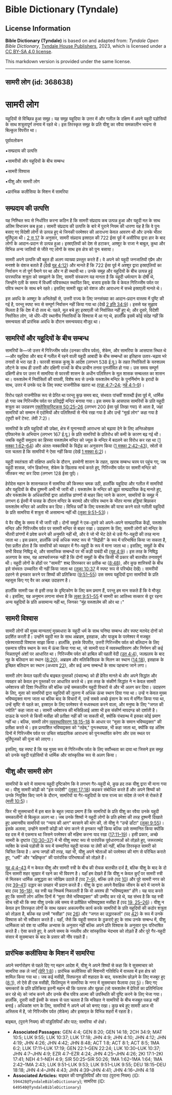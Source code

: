 # Bible Dictionary (Tyndale)

## License Information

**Bible Dictionary (Tyndale)** is based on and adapted from: _Tyndale Open Bible Dictionary_, [Tyndale House Publishers](https://tyndaleopenresources.com/), 2023, which is licensed under a [CC BY-SA 4.0 license](https://creativecommons.org/licenses/by-sa/4.0/legalcode.en).

This markdown version is provided under the same license.



--------------------------------

## सामरी लोग (id: 368638)

सामरी लोग
=========

यहूदियों से विच्छिन्न हुआ समूह। यह समूह यहूदिया के उत्तर में और गलील के दक्षिण में अपने यहूदी पड़ोसियों के साथ शत्रुतापूर्ण तनाव में रहते थे। इस तिरस्कृत समूह के प्रति यीशु का रवैया समकालीन भावना से बिल्कुल विपरीत था।

पूर्वावलोकन

•सम्प्रदाय की उत्पत्ति  

•सामरीयों और यहूदियों के बीच सम्बन्ध

•सामरी विश्वास

•यीशु और सामरी लोग

•प्रारंभिक कलीसिया के मिशन में सामरिया

सम्प्रदाय की उत्पत्ति
---------------------

यह निश्चित रूप से निर्धारित करना कठिन है कि सामरी संप्रदाय कब उत्पन्न हुआ और यहूदी मत के साथ अंतिम विभाजन कब हुआ। सामरी संप्रदाय की उत्पत्ति के बारे में पुराने नियम की धारणा यह है कि वे पुनः बसाए गए विदेशी लोगों से उत्पन्न हुए थे जिनकी परमेश्वर की आराधना केवल आवरण थी और उनके भीतर मूर्तिपूजा थी। [2 रा 17](https://ref.ly/2Kgs17:1-2Kgs17:41) के अनुसार, सामरी संप्रदाय इस्राएल की 722 ईसा पूर्व में असीरिया द्वारा हार के बाद लोगों के आदान\-प्रदान से उत्पन्न हुआ। इस्राएलियों को देश से हटाकर, अश्शूर के राजा ने बाबुल, कुथा और विभिन्न अन्य जातियों से जीते गए लोगों के साथ इस क्षेत्र को पुनः बसाया।

सामरी अपने उत्पत्ति की बहुत ही अलग व्याख्या प्रस्तुत करते हैं। वे अपने को यहूदी जनजातियों एप्रैम और मनश्शे के वंशज बताते हैं (देखें [यूह 4:12](https://ref.ly/John4:12)) और मानते हैं कि 722 ईसा पूर्व में अश्शूर द्वारा इस्राएलियों का निर्वासन न तो पूर्ण पैमाने पर था और न ही स्थायी था। उनके समूह और यहूदियों के बीच उत्पन्न हुई पारस्परिक शत्रुता को समझाने के लिए, सामरी संस्करण यह मानता है कि यहूदी धर्मत्याग के दोषी थे, जिन्होंने एली के समय में विधर्मी पवित्रस्थल स्थापित किए, बजाय इसके कि वे केवल गिरिज्जीम पर्वत पर पवित्र स्थान के साथ बने रहते। इसलिए सामरी खुद को वंशज और आराधना में सच्चे इस्राएली मानते थे। 

इस अवधि के अश्शूर के अभिलेखों से, उत्तरी राज्य के लिए जनसंख्या का आदान\-प्रदान वास्तव में पुष्टि की गई है, परन्तु स्पष्ट रूप से सम्पूर्ण निर्वासन नहीं किया गया था (देखें [2 इति 34:9](https://ref.ly/2Chr34:9))। इससे यह सुझाव मिलता है कि देश में दो तत्व थे: पहले, मूल बचे हुए इस्राएली जो निर्वासित नहीं हुए थे; और दूसरे, विदेशी निर्वासित लोग, जो धीरे\-धीरे स्थानीय निवासियों के विश्वास में आ गए थे, हालाँकि इसमें कोई संदेह नहीं कि समन्वयता की प्रारंभिक अवधि के दौरान समन्वयवाद मौजूद था।

सामरियों और यहूदियों के बीच सम्बन्ध
-----------------------------------

सामरियों के—जो उत्तर में गिरिज्जीम पर्वत (उनका पवित्र पर्वत), शेकेम, और सामरिया के आसपास स्थित थे—और यहूदिया और बाद में गलील में रहने वाली यहूदी आबादी के बीच सम्बन्धों का इतिहास उतार\-चढ़ाव भरे तनावों से भरा रहा है। फारसी शासक कुस्रू के आदेश (लगभग 538 ई.पू.) के तहत निर्वासितों के यरुशलम लौटने के साथ ही उत्तरी और दक्षिणी राज्यों के बीच प्राचीन तनाव पुनर्जीवित हो गया। उस समय सम्पूर्ण दक्षिणी क्षेत्र पर उत्तर में सामरिया से फारसी शासन के अधीन पलिश्तिन के मूल शासक सम्बल्लत का शासन था। यरूशलेम में निर्वासितों की वापसी, विशेष रूप से उनके यरूशलेम मन्दिर के पुनर्निर्माण के इरादों के साथ, उत्तर में उनके पद के लिए स्पष्ट राजनीतिक खतरा था ([एज्रा 4:7–24](https://ref.ly/Ezra4:7-Ezra4:24); [नहे 4:1–9](https://ref.ly/Neh4:1-Neh4:9))।

विरोध पहले राजनीतिक रूप से प्रेरित था परन्तु कुछ समय बाद, संभवतः पांचवीं शताब्दी ईसा पूर्व में, धार्मिक हो गया जब गिरिज्जीम पर्वत पर प्रतिद्वंद्वी मन्दिर बनाया गया। इस समय के आसपास सामरियों के प्रति यहूदी शत्रुता का उदाहरण [एक्लेसियास्टिकस 50:25–26](https://ref.ly/Sir50:25-Sir50:26) (लगभग 200 ईसा पूर्व लिखा गया) से आता है, जहां सामरियों को सम्मान में एदोमियों और पलिश्तियों से नीचे रखा गया है और उन्हें "मूर्ख लोग" कहा गया है (पुष्टी करें टेस्ट. लेवी 7:2\)।

सामरियों के प्रति यहूदियों की उपेक्षा, क्षेत्र में यूनानवादी आराधना को बढ़ावा देने के लिए अन्तिओखस एपिफानेस के अभियान (लगभग 167 ई.पू.) के प्रति सामरियों के प्रतिरोध की कमी के कारण बढ़ गई थी। जबकि यहूदी समुदाय का हिस्सा यरूशलेम मन्दिर को ज्यूस के मन्दिर में बदलने का विरोध कर रहा था ([1 मक्का 1:62–64](https://ref.ly/1Macc1:62-1Macc1:64)) और अंततः मक्काबियों के विद्रोह का अनुसरण किया ([1 मक्का 2:42–43](https://ref.ly/1Macc2:42-1Macc2:43)), स्रोतों से पता चलता है कि सामरियों ने ऐसा नहीं किया (देखें [1 मक्का 6:2](https://ref.ly/1Macc6:2))।

यहूदी स्वतंत्रता की संक्षिप्त अवधि के दौरान, हस्मोनी शासन के तहत, खराब सम्बन्ध चरम पर पहुंच गए, जब यहूदी शासक, जॉन हिर्कानस, शेकेम के खिलाफ मार्च करते हुए, गिरिज्जीम पर्वत पर सामरी मन्दिर को जीतकर नष्ट कर दिया (लगभग 128 ईसा पूर्व)।

हेरोदेस महान के शासनकाल में सामरिया की किस्मत चमक उठी, हालाँकि यहूदिया और गलील में सामरियों और यहूदियों के बीच दुश्मनी अभी भी जारी थी। यरूशलेम के मन्दिर को झूठा साम्प्रदायिक केंद्र मानते हुए, और यरूशलेम के अधिकारियों द्वारा आंतरिक प्रांगणों से बाहर किए जाने के कारण, सामरियों के समूह ने लगभग 6 ईस्वी में फसह के दौरान मन्दिर के बरामदे और पवित्र स्थान के भीतर मानव हड्डियां बिछाकर यरूशलेम मन्दिर को अपवित्र कर दिया। विभिन्न पर्वों के लिए यरूशलेम की यात्रा करने वाले गलीली यहूदियों के प्रति सामरिया में शत्रुता भी असामान्य नहीं थी ([लूका 9:51–53](https://ref.ly/Luke9:51-Luke9:53))।

ये वैर यीशु के समय में भी जारी रही। दोनों समूहों ने एक\-दूसरे को अपने\-अपने साम्प्रदायिक केंद्रों, यरूशलेम मन्दिर और गिरिज्जीम पर्वत पर सामरी मन्दिर से बाहर रखा। उदाहरण के लिए, सामरी लोगों को मन्दिर के भीतरी प्रांगणों में प्रवेश करने की अनुमति नहीं थी, और वे जो भी भेंट देते थे उसे गैर\-यहूदी की तरह माना जाता था। इस प्रकार, हालाँकि उन्हें अधिक स्पष्ट रूप से "विद्रोही" के रूप में परिभाषित किया जा सकता है, ऐसा प्रतीत होता है कि सामरियों को व्यवहार में गैर\-यहूदी के रूप में माना जाता था। इसलिए, समूहों के बीच सभी विवाह निषिद्ध थे, और सामाजिक सम्बन्धों पर भी कड़ी पाबंदी थी ([यूह 4:9](https://ref.ly/John4:9))। इस तरह के निषिद्ध अलगाव के साथ, यह आश्चर्यजनक नहीं है कि दोनों समूहों के बीच किसी भी प्रकार की बातचीत तनावपूर्ण थी। यहूदी लोगों के होंठों पर "सामरी" शब्द तिरस्कार का प्रतीक था ([8:48](https://ref.ly/John8:48)), और कुछ शास्त्रियों के बीच इसे संभवतः उच्चारित भी नहीं किया जाता था ([लूका 10:37](https://ref.ly/Luke10:37) में स्पष्ट रूप से परिच्छेद देखें)। सामरीयों ठहरने से इनकार करने पर शिष्यों की प्रतिक्रिया ([9:51–55](https://ref.ly/Luke9:51-Luke9:55)) उस समय यहूदियों द्वारा सामरियों के प्रति महसूस किए गए वैर का अच्छा उदाहरण है।

हालाँकि सामरी पक्ष से इसी तरह के दृष्टिकोण के लिए कम प्रमाण हैं, परन्तु हम मान सकते हैं कि वे मौजूद थे। इसलिए, यह अनुमान लगाना संभव है कि [लूका 9:51–55](https://ref.ly/Luke9:51-Luke9:55) में सामरी का आतिथ्य सत्कार से दूर रहना अन्य यहूदियों के प्रति असामान्य नहीं था, जिनका "मुंह यरूशलेम की ओर था।"

सामरी विश्वास
-------------

सामरी लोगों की मुख्य मान्यताएं मुख्यधारा के यहूदी धर्म के साथ घनिष्ठ सम्बन्ध और स्पष्ट मतभेद दोनों को प्रदर्शित करती हैं। उन्होंने यहूदी मत के साथ अब्राहम, इसहाक, और याकूब के परमेश्वर में मजबूत एकेश्वरवादी विश्वास साझा किया। हालाँकि, इसके विपरीत, उत्तरी गिरिज्जीम पर्वत को बलिदान के लिए एकमात्र पवित्र स्थान के रूप में ऊंचा किया गया था, जो सामरी पाठ में व्यवस्थाविवरण और निर्गमन की कई भिन्नतापूर्ण अंशों पर आधारित था। गिरिज्जीम पर्वत को हाबिल की पहली वेदी ([उत 4:4](https://ref.ly/Gen4:4)), जलप्रलय के बाद नूह के बलिदान का स्थान ([8:20](https://ref.ly/Gen8:20)), अब्राहम और मलिकिसिदक के मिलन का स्थान ([14:18](https://ref.ly/Gen14:18)), इसहाक के इच्छित बलिदान का स्थान (अध्याय [22](https://ref.ly/Gen22:1-Gen22:24)), और कई अन्य सम्बन्धों के साथ पहचाना जाने लगा। 

सामरी लोग केवल पहली पाँच बाइबल पुस्तकों (पंचग्रन्थ) को ही प्रेरित मानते थे और अपने सिद्धांत और व्यवहार को केवल इन पुस्तकों पर आधारित करते थे। इस तरह के संकीर्ण सिद्धांत ने न केवल सामरी धर्मशास्त्र की दिशा निर्धारित की बल्कि उन्हें समकालीन यहूदी विचारों से और भी अलग कर दिया। उदाहरण के लिए, मूसा को सामरियों द्वारा यहूदियों की तुलना में अधिक ऊंचा स्थान दिया गया था। उन्हें न केवल मुख्य भविष्यद्वक्ता माना जाता था बल्कि बाद के विचारों में, उन्हें सबसे अच्छे इंसान के रूप में वर्णित किया गया था, उन्हें सृष्टि से पहले का, इस्राएल के लिए परमेश्वर से मध्यस्थता करने वाला, और मनुष्य के लिए "जगत की ज्योति" कहा जाता था। सामरी धर्मशास्त्र की मसिहिआई आशा भी इस संकीर्ण मापदण्ड को दर्शाती है। दाऊद के घराने से किसी मसीहा की प्रतीक्षा नहीं की जा सकती थी, क्योंकि पंचग्रन्थ में इसका कोई प्रमाण नहीं था। बल्कि, सामरी लोग [व्यवस्थाविवरण 18:15–18](https://ref.ly/Deut18:15-Deut18:18) के आधार पर "मूसा के समान भविष्यद्वक्ता" की प्रतीक्षा करते थे। इस प्रत्याशित भविष्यद्वक्ता को "तहेब," पुनःस्थापक, भी कहा जाता था, क्योंकि वह अंतिम दिनों में गिरिज्जीम पर्वत पर उचित सांप्रदायिक आराधना को पुनःस्थापित करेगा और उस स्थल पर मूर्तिपूजकों की पूजा को लाएगा।

इसलिए, यह स्पष्ट है कि यह मुख्य रूप से गिरिज्जीम पर्वत के लिए सर्वोच्चता का दावा था जिसने इस समूह को उनके यहूदी पड़ोसियों से धार्मिक और सांस्कृतिक रूप से अलग किया।

यीशु और सामरी लोग
-----------------

सामरियों के बारे में सामान्य यहूदी दृष्टिकोण कि वे लगभग गैर\-यहूदी थे, कुछ हद तक यीशु द्वारा भी माना गया था। यीशु सामरी कोढ़ी को "इस परदेशी" ([लूका 17:18](https://ref.ly/Luke17:18)) कहकर संबोधित करते हैं और अपने शिष्यों को उनके नियुक्ति किए जाने के दौरान, सामरियों या गैर\-यहूदियों के पास राज्य का संदेश ले जाने से रोकते हैं ([मत्ती 10:5](https://ref.ly/Matt10:5))।

फिर भी सुसमाचारों में इस बात के बहुत ज़्यादा प्रमाण हैं कि सामरियों के प्रति यीशु का रवैया उनके यहूदी समकालीनों से बिल्कुल अलग था। जब उनके शिष्यों ने यहूदी लोगों के प्रति हमेशा की तरह दुश्मनी दिखाते हुए अमानवीय सामरियों पर “न्याय की आग” बरसाने की मांग की, तो यीशु ने “उन्हें डाँटा” ([लूका 9:55](https://ref.ly/Luke9:55))। इसके अलावा, उन्होंने सामरी कोढ़ी को चंगा करने से इनकार नहीं किया बल्कि उसे सम्मानित किया क्योंकि वह दस में से एकमात्र था जिसने परमेश्वर की महिमा करना याद रखा ([17:11–19](https://ref.ly/Luke17:11-Luke17:19))। इसी प्रकार, अच्छे सामरी के दृष्टांत ([10:30–37](https://ref.ly/Luke10:30-Luke10:37)) में भी यीशु स्पष्ट रूप से पारंपरिक पूर्वधारणाओं को तोड़ते हुए, जरूरतमंद व्यक्ति के सच्चे पड़ोसी के रूप में सम्मानित यहूदी याजक या लेवी को नहीं, बल्कि तिरस्कृत सामरी को चित्रित किया है। अन्य जगहों की तरह, यहां भी, यीशु अपने श्रोताओं को परमेश्वर की मांग से परिचित कराते हुए, “धर्मी” और “बहिष्कृत” की पारंपरिक परिभाषाओं को तोड़ते हैं।

[यूह 4:4–43](https://ref.ly/John4:4-John4:43) में न केवल यीशु और सामरी स्त्री के बीच की रोचक बातचीत दर्ज है, बल्कि यीशु के बाद के दो दिन सामरी शहर सूखार में रहने का भी विवरण है। यहाँ हम देखते हैं कि यीशु न केवल कुएँ पर सामरी स्त्री से मिलकर धार्मिक अशुद्धता का जोखिम उठाते हैं (पद [7–9](https://ref.ly/John4:7-John4:9)), बल्कि उसे (पद [10](https://ref.ly/John4:10)) और पूरे सामरी नगर को (पद [39–41](https://ref.ly/John4:39-John4:41)) उद्धार का उपहार भी प्रदान करते हैं। यीशु के द्वारा अपने वैवाहिक जीवन के बारे में जानने के बाद (पद [16–18](https://ref.ly/John4:16-John4:18)), वह स्त्री यह निष्कर्ष निकालती है कि वो अवश्य ही “भविष्यद्वक्ता” होंगे। यह याद करते हुए कि सामरी लोग अंतिम दिनों में “मूसा जैसे भविष्यद्वक्ता” की उम्मीद कर रहे थे, यह संभव है कि यह स्त्री सोच रही थी कि क्या यीशु उनके लंबे समय से प्रतीक्षित भविष्यद्वक्ता मसीहा हैं (पद [19, 25–26](https://ref.ly/John4:19,John4:25-John4:26))। यीशु न केवल इन तिरस्कृत लोगों के साथ रहकर अकल्पनीय कार्य करके सामरियों के प्रति यहूदियों की कठोर शत्रुता को तोड़ता है, बल्कि वह उनमें “मसीहा” (पद [26](https://ref.ly/John4:26)) और “जगत का उद्धारकर्ता” (पद [42](https://ref.ly/John4:42)) के रूप में उनके विश्वास को भी स्वीकार करते हैं। यहाँ, जैसे कि यहूदी समाज के ठुकराऐ हुए के साथ उनके सम्बन्ध में, यीशु धार्मिकता को वंश या धार्मिक अभ्यास के अनुसार नहीं बल्कि अपने प्रति विश्वास के अनुसार पुनः परिभाषित करते हैं। ऐसा करते हुए, वे अपने समय के नस्लीय और सांस्कृतिक भेदभाव को तोड़ते हैं और पूरे गैर\-यहूदी संसार में सुसमाचार के बाद के प्रसार की नींव रखते हैं।

प्रारंभिक कलीसिया के मिशन में सामरिया
-------------------------------------

अपने स्वर्गारोहण से पहले दिए गए महान आदेश में, यीशु ने अपने शिष्यों से कहा कि वे सुसमाचार को सामरिया तक ले जाएँ ([प्रेरि 1:8](https://ref.ly/Acts1:8))। प्रारंभिक कलीसिया की मिशनरी गतिविधि में वास्तव में इस क्षेत्र को शामिल किया गया था। जब कई मसीही, स्तिफनुस की शहादत के बाद, यरूशलेम छोड़ने के लिए मजबूर हुए ([8:1](https://ref.ly/Acts8:1)), तो ऐसे ही एक मसीही, फिलिप्पुस ने सामरिया के नगर में सुसमाचार फैलाया (पद [5](https://ref.ly/Acts8:5))। किए गए चमत्कारों के प्रति प्रतिक्रिया इतनी महान थी कि पतरस और यूहन्ना (जो यरूशलेम में प्रेरितों का प्रतिनिधित्व कर रहे थे) को जांच करने और उनके बीच पवित्र आत्मा की उपस्थिति की पुष्टि करने के लिए भेजा गया। हालाँकि, दूसरी सदी ईस्वी के साक्ष्य से पता चलता है कि मसिहत ने सामरियों के बीच मजबूत पकड़ नहीं बनाई। अधिकांश भाग के लिए, सामरियों ने अपने धर्म को बनाए रखा। कुछ बचे हुए सामरी आज भी अस्तित्व में है, जो गिरिज्जीम पर्वत (शेकेम) और इस्राएल के विभिन्न शहरों में रहता है।

 बाइबल, (पुराने नियम) की पांडुलिपियाँ और पाठ; सामरिया *भी देखें*। 

* **Associated Passages:** GEN 4:4; GEN 8:20; GEN 14:18; 2CH 34:9; MAT 10:5; LUK 9:55; LUK 10:37; LUK 17:18; JHN 4:9; JHN 4:10; JHN 4:12; JHN 4:19; JHN 4:26; JHN 4:42; JHN 8:48; ACT 1:8; ACT 8:1; ACT 8:5; 1MA 6:2; LUK 17:11–LUK 17:19; GEN 22:1–GEN 22:24; LUK 10:30–LUK 10:37; JHN 4:7–JHN 4:9; EZR 4:7–EZR 4:24; JHN 4:25–JHN 4:26; 2KI 17:1–2KI 17:41; NEH 4:1–NEH 4:9; SIR 50:25–SIR 50:26; 1MA 1:62–1MA 1:64; 1MA 2:42–1MA 2:43; LUK 9:51–LUK 9:53; LUK 9:51–LUK 9:55; DEU 18:15–DEU 18:18; JHN 4:4–JHN 4:43; JHN 4:39–JHN 4:41; JHN 4:16–JHN 4:18
* **Associated Articles:** बाइबल की पाण्डुलिपियाँ और पाठ (पुराना नियम) (ID: `594428@TyndaleBibleDictionary`); सामरिया (ID: `649540@TyndaleBibleDictionary`)

